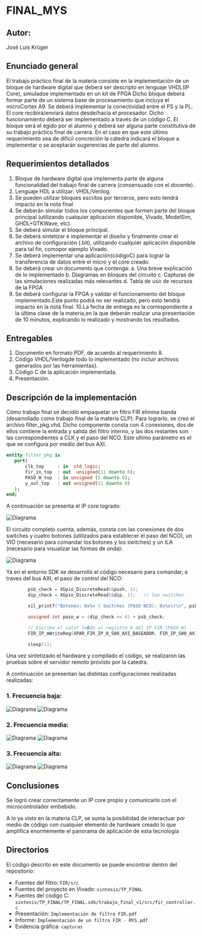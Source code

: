 # FINAL_MYS

## Autor:
José Luis Krüger

## Enunciado general
El trabajo práctico final de la materia consiste en la implementación de un bloque de hardware digital que deberá ser descripto en lenguaje VHDL(IP Core), simuladoe implementado en un kit de FPGA Dicho bloque deberá formar parte de un sistema base de procesamiento que incluya el microCortex A9. Se deberá implementar la conectividad entre el PS y la PL. El core recibirá/enviará datos desde/hacia el procesador. Dicho funcionamiento deberá ser implementado a través de un código C. El bloque será el egido por el alumno y deberá ser alguna parte constitutiva de su trabajo práctico final de carrera. En el caso en que este último requerimiento sea de difícil concreción la cátedra indicará el bloque a implementar o se aceptarán sugerencias de parte del alumno. 
## Requerimientos detallados 
1. Bloque de hardware digital que implementa parte de alguna funcionalidad del trabajo final de carrera (consensuado con el docente). 
2. Lenguaje HDL a utilizar: VHDL/Verilog. 
3. Se pueden utilizar bloques escritos por terceros, pero esto tendrá impacto en la nota final 
4. Se deberán simular todos los componentes que formen parte del bloque principal (utilizando cualquier aplicación disponible, Vivado, ModelSim, GHDL+GTKWave, etc). 
5. Se deberá simular el bloque principal.  
6. Se deberá sintetizar e implementar el diseño y finalmente crear el archivo de configuración (.bit), utilizando cualquier aplicación disponible para tal fin, comopor ejemplo Vivado. 
7. Se deberá implementar una aplicación(códigoC) para lograr la transferencia de datos entre el micro y el core creado. 
8. Se deberá crear un documento que contenga: 
a. Una breve explicación de lo implementado 
b. Diagramas en bloques del circuito 
c. Capturas de las simulaciones realizadas más relevantes 
d. Tabla de uso de recursos de la FPGA 
9. Se deberá configurar la FPGA y validar el funcionamiento del bloque implementado.Este punto podrá no ser realizado, pero esto tendrá impacto en la nota final. 
10.La fecha de entrega es la correspondiente a la última clase de la materia,en la que deberán realizar una presentación de 10 minutos, explicando lo realizado y mostrando los resultados. 
## Entregables 
1. Documento en formato PDF, de acuerdo al requerimiento 8. 
2. Código VHDL/Verilogde todo lo implementado (no incluir archivos generados por las herramientas). 
3. Código C de la aplicación implementada. 
4. Presentación.


## Descripción de la implementación

Cómo trabajo final se decidió empaquetar un filtro FIR elimina banda (desarrollado como trabajo final de la materia CLP). Para lograrlo, se creó el archivo filter_pkg.vhd.
Dicho componente consta con 4 conexiones, dos de ellos contiene la entrada y salida del filtro interno, y las dos restantes son las correspondientes a CLK y el paso del NCO. Este ultimo parámetro es el que se configura por medio del bus AXI.


 ```vhdl
 entity filter_pkg is
	port(
		clk_top     : in  std_logic;
        fir_in_top  : out  unsigned(11 downto 0);
        PASO_W_top  : in unsigned (5 downto 0);
        y_out_top   : out unsigned(11 downto 0)
	);
end;
 ```
A continuación se presenta el IP core logrado:


![Diagrama](capturas/IP_CORE.png)

El circuito completo cuenta, además, consta con las conexiones de dos switches y cuatro botones (utilizados para establecer el paso del NCO), un VIO (necesario para comandar los botones y los switches) y un ILA (necesario para visualizar las formas de onda):

![Diagrama](capturas/diagrams.png)

Ya en el entorno SDK se desarrolló el código necesario para comandar, a traves del bus AXI, el paso de control del NCO:

```c
        psb_check = XGpio_DiscreteRead(&push, 1);
        dip_check = XGpio_DiscreteRead(&dip, 1);   // leo switches

        xil_printf("Botones: 0x%x | Switches (PASO NCO): 0x%x\r\n", psb_check, dip_check);

        unsigned int paso_w = (dip_check << 4) + psb_check;

        // Escribe el valor le�do al registro 0 del IP FIR (PASO_W)
        FIR_IP_mWriteReg(XPAR_FIR_IP_0_S00_AXI_BASEADDR, FIR_IP_S00_AXI_SLV_REG0_OFFSET, paso_w);

        sleep(1);
```
Una vez sintetizado el hardware y compilado el código, se realizaron las pruebas sobre el servidor remoto provisto por la catedra.

A continuación se presentan las distintas configuraciones realizadas realizadas:

### 1. Frecuencia baja:
![Diagrama](capturas/frecuencia_baja_vio.png)
![Diagrama](capturas/frecuencia_baja.png)

### 2. Frecuencia media:
![Diagrama](capturas/frecuencia_media_vio.png)
![Diagrama](capturas/frecuencia_media.png)

### 3. Frecuencia alta:
![Diagrama](capturas/frecuencia_alta_vio.png)
![Diagrama](capturas/frecuencia_alta.png)

## Conclusiones

Se logró crear correctamente un IP core propio y comunicarlo con el microcontrolador embebido.

A lo ya visto en la materia CLP, se suma la posibilidad de interactuar por medio de código con cualquier elemento de hardware creado lo que amplifica enormemente el panorama de aplicación de esta tecnología


## Directorios

El código descrito en este documento se puede encontrar dentro del repositorio:

- Fuentes del filtro:
``
FIR/src
``
- Fuentes del proyecto en Vivado:
``
sintesis/TP_FINAL
``
- Fuentes del código C:
``
sintesis/TP_FINAL/TP_FINAL.sdk/trabajo_final_v1/src/fir_controller.c
``
- Presentación:
``
Implementación de filtro FIR.pdf
``
- Informe:
``
Implementación de un filtro FIR - MYS.pdf
``
- Evidencia gráfica:
``
capturas
``